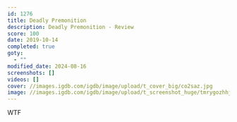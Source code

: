 ```yaml
---
id: 1276
title: Deadly Premonition
description: Deadly Premonition - Review
score: 100
date: 2019-10-14
completed: true
goty:
  - ""
modified_date: 2024-08-16
screenshots: []
videos: []
cover: //images.igdb.com/igdb/image/upload/t_cover_big/co2saz.jpg
image: //images.igdb.com/igdb/image/upload/t_screenshot_huge/tmrygozhhjgicpqihtya.jpg
---
```

WTF